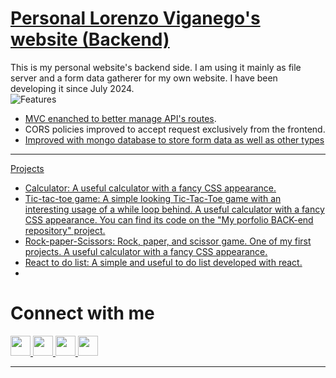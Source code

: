 # [Personal Lorenzo Viganego's website (Backend)](https://www.lorenzo-viganego.com/)
This is my personal website's backend side. I am using it mainly as file server and a form data gatherer for my own website. I have been developing it since July 2024.  
![Features](https://img.shields.io/badge/Features-my%20backend's%20features-green
)

- [MVC enanched to better manage API's routes](https://github.com/lorenzoVwebDev/PortfolioBackend/tree/main/routes).
- CORS policies improved to accept request exclusively from the frontend.
- [Improved with mongo database to store form data as well as other types](https://github.com/lorenzoVwebDev/PortfolioBackend/blob/main/controllers/employeesController.js)
---
[Projects](https://img.shields.io/badge/projects-my%20backend's%20projects-green
)

- [Calculator: A useful calculator with a fancy CSS appearance.](https://github.com/lorenzoVwebDev/PortfolioBackend/tree/main/projects/Calculator)
- [Tic-tac-toe game: A simple looking Tic-Tac-Toe game with an interesting usage of a while loop behind. A useful calculator with a fancy CSS appearance. You can find its code on the "My porfolio BACK-end repository" project.](https://github.com/lorenzoVwebDev/PortfolioBackend/tree/main/projects/tic-tac-toe)
- [Rock-paper-Scissors: Rock, paper, and scissor game. One of my first projects. A useful calculator with a fancy CSS appearance. ](https://github.com/lorenzoVwebDev/PortfolioBackend/tree/main/projects/rock-paper-scissor)
- [React to do list: A simple and useful to do list developed with react.](https://github.com/lorenzoVwebDev/PortfolioBackend/tree/main/projects/ToDoList)
- 
# Connect with me

<p align="left"> <a href="https://www.github.com/lorenzoVwebDev" target="_blank" rel="noreferrer"> <picture> <source media="(prefers-color-scheme: dark)" srcset="https://raw.githubusercontent.com/danielcranney/readme-generator/main/public/icons/socials/github-dark.svg" /> <source media="(prefers-color-scheme: light)" srcset="https://raw.githubusercontent.com/danielcranney/readme-generator/main/public/icons/socials/github.svg" /> <img src="https://raw.githubusercontent.com/danielcranney/readme-generator/main/public/icons/socials/github.svg" width="32" height="32" /> </picture> </a> <a href="http://www.instagram.com/lorenzoviganego/" target="_blank" rel="noreferrer"> <picture> <source media="(prefers-color-scheme: dark)" srcset="https://raw.githubusercontent.com/danielcranney/readme-generator/main/public/icons/socials/instagram-dark.svg" /> <source media="(prefers-color-scheme: light)" srcset="https://raw.githubusercontent.com/danielcranney/readme-generator/main/public/icons/socials/instagram.svg" /> <img src="https://raw.githubusercontent.com/danielcranney/readme-generator/main/public/icons/socials/instagram.svg" width="32" height="32" /> </picture> </a> <a href="https://www.linkedin.com/in/lorenzo-viganego-1325441a3/" target="_blank" rel="noreferrer"> <picture> <source media="(prefers-color-scheme: dark)" srcset="https://raw.githubusercontent.com/danielcranney/readme-generator/main/public/icons/socials/linkedin-dark.svg" /> <source media="(prefers-color-scheme: light)" srcset="https://raw.githubusercontent.com/danielcranney/readme-generator/main/public/icons/socials/linkedin.svg" /> <img src="https://raw.githubusercontent.com/danielcranney/readme-generator/main/public/icons/socials/linkedin.svg" width="32" height="32" /> </picture> </a> <a href="https://www.youtube.com/@lorenzoviganegomusic" target="_blank" rel="noreferrer"> <picture> <source media="(prefers-color-scheme: dark)" srcset="https://raw.githubusercontent.com/danielcranney/readme-generator/main/public/icons/socials/youtube-dark.svg" /> <source media="(prefers-color-scheme: light)" srcset="https://raw.githubusercontent.com/danielcranney/readme-generator/main/public/icons/socials/youtube.svg" /> <img src="https://raw.githubusercontent.com/danielcranney/readme-generator/main/public/icons/socials/youtube.svg" width="32" height="32" /> </picture> </a></p>

---


